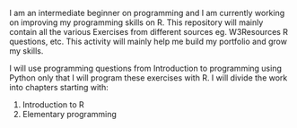 I am an intermediate beginner on programming and I am currently working on improving my programming skills on R. This repository will mainly contain all the various Exercises from different sources eg. W3Resources R questions, etc. 
This activity will mainly help me build my portfolio and grow my skills.

I will use programming questions from Introduction to programming using Python only that I will program these exercises with R.
I will divide the work into chapters starting with:
  1. Introduction to R
  2. Elementary programming
